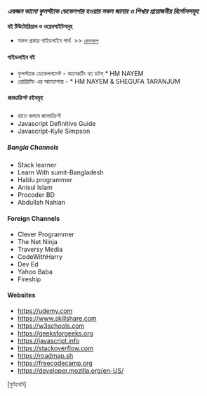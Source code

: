 ### *একজন ভালো ফুলস্ট্যাক ডেভেলপার হওয়ার সকল জানার ও শিখার প্রয়োজনীয় রির্সোসসমূহ*

**বই টিউটোরিয়াল ও ওয়েবসাইটসমূহ**

* সকল প্রকার গাইডলাইন পার্থ  >> [`রোডম্যাপ`](https://roadmap.sh/)

#### গাইডলাইন বই

* ফুলস্ট্যাক ডেভেলপমেন্ট - কানেকটিং দ্যা ডটস্ \* HM NAYEM
* প্রোগ্রািমিং এর আদ্যোপান্ত - \* HM NAYEM & SHEGUFA TARANJUM

##### জাভাক্রিপ্ট বইসমূহ

* হাতে কলমে জাভাক্রিপ্ট
* Javascript Definitive Guide
* Javascript-Kyle Simpson

##### Bangla Channels

* Stack learner
* Learn With sumit-Bangladesh
* Hablu programmer
* Anisul Islam
* Procoder BD
* Abdullah Nahian

#### Foreign Channels

* Clever Programmer
* The Net Ninja
* Traversy Media
* CodeWithHarry
* Dev Ed
* Yahoo Baba
* Fireship

#### Websites

* https://udemy.com
* https://www.skillshare.com
* https://w3schools.com
* https://geeksforgeeks.org
* https://javascript.info
* https://stackoverflow.com
* https://roadmap.sh
* https://freecodecamp.org
* https://developer.mozilla.org/en-US/

[ফুটনোট]